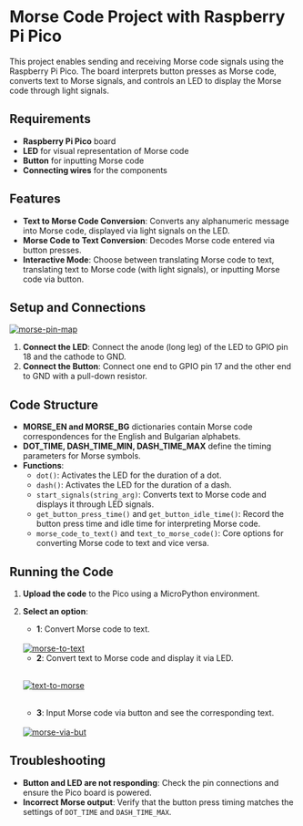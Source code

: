 # Morse Code Project with Raspberry Pi Pico



This project enables sending and receiving Morse code signals using the Raspberry Pi Pico. The board interprets button presses as Morse code, converts text to Morse signals, and controls an LED to display the Morse code through light signals.

## Requirements

- **Raspberry Pi Pico** board
- **LED** for visual representation of Morse code
- **Button** for inputting Morse code
- **Connecting wires** for the components

## Features

- **Text to Morse Code Conversion**: Converts any alphanumeric message into Morse code, displayed via light signals on the LED.
- **Morse Code to Text Conversion**: Decodes Morse code entered via button presses.
- **Interactive Mode**: Choose between translating Morse code to text, translating text to Morse code (with light signals), or inputting Morse code via button.

## Setup and Connections

<a href="https://ibb.co/JFRVdfZ"><img src="https://i.ibb.co/7NJPzwh/morse-pin-map.png" alt="morse-pin-map" border="0" /></a>

1. **Connect the LED**: Connect the anode (long leg) of the LED to GPIO pin 18 and the cathode to GND.
2. **Connect the Button**: Connect one end to GPIO pin 17 and the other end to GND with a pull-down resistor.

## Code Structure

- **MORSE_EN and MORSE_BG** dictionaries contain Morse code correspondences for the English and Bulgarian alphabets.
- **DOT_TIME, DASH_TIME_MIN, DASH_TIME_MAX** define the timing parameters for Morse symbols.
- **Functions**:
    - `dot()`: Activates the LED for the duration of a dot.
    - `dash()`: Activates the LED for the duration of a dash.
    - `start_signals(string_arg)`: Converts text to Morse code and displays it through LED signals.
    - `get_button_press_time()` and `get_button_idle_time()`: Record the button press time and idle time for interpreting Morse code.
    - `morse_code_to_text()` and `text_to_morse_code()`: Core options for converting Morse code to text and vice versa.

## Running the Code

1. **Upload the code** to the Pico using a MicroPython environment.
2. **Select an option**:
   - **1**: Convert Morse code to text.
   <br>
   <a href="https://ibb.co/bggJJY6"><img src="https://i.ibb.co/cccLLRy/morse-to-text.png" alt="morse-to-text" border="0" /></a>
   <br>
   
   - **2**: Convert text to Morse code and display it via LED.
   <br>
   
   <a href="https://ibb.co/cCDhgcK"><img src="https://i.ibb.co/vQZ4wxC/text-to-morse.png" alt="text-to-morse" border="0" /></a>

   <br>
   
   - **3**: Input Morse code via button and see the corresponding text.
   
   <br>
   <a href="https://ibb.co/f1RMZrC"><img src="https://i.ibb.co/QbB9hY6/morse-via-but.png" alt="morse-via-but" border="0" /></a>
   <br>
   
## Troubleshooting

- **Button and LED are not responding**: Check the pin connections and ensure the Pico board is powered.
- **Incorrect Morse output**: Verify that the button press timing matches the settings of `DOT_TIME` and `DASH_TIME_MAX`.
